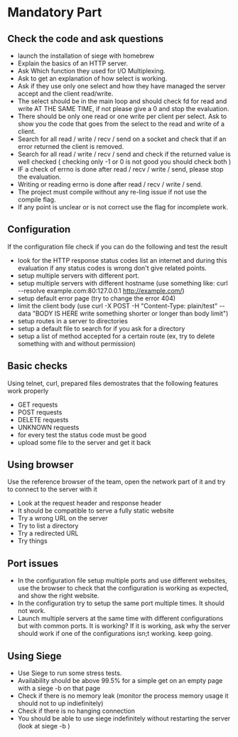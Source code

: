 # Mandatory Part
## Check the code and ask questions

- launch the installation of siege with homebrew
- Explain the basics of an HTTP server.
- Ask Which function they used for I/O Multiplexing.
- Ask to get an explanation of how select  is working.
- Ask if they use only one select and how they have managed the server accept and the client read/write.
- The select should be in the main loop and should check fd for read and write AT THE SAME TIME, if not please give a 0 and stop the evaluation.
- There should be only one read or one write per client per select. Ask to show you the code that goes from the select to the read and write of a client.
- Search for all read / write / recv / send on  a socket and check that if an error returned the client is removed.
- Search for all read / write / recv / send and check if the returned value is well checked ( checking only -1 or 0 is not good you should check both )
- IF a check of errno is done after read / recv / write / send, please stop the evaluation.
- Writing or reading errno is done after read / recv / write / send.
- The project must compile without any re-ling issue if not use the compile flag.
- If any point is unclear or is not correct use the flag for incomplete work.

## Configuration
If the configuration file check if you can do the following and test the result

- look for the HTTP response status codes list an internet and during this evaluation if any status codes is wrong don't give related points.
- setup multiple servers with different port.
- setup multiple servers with different hostname (use something like: curl --resolve example.com:80:127.0.0.1 http://example.com/)
- setup default error page (try to change the error 404)
- limit the client body (use curl -X POST -H "Content-Type: plain/test" --data "BODY IS HERE write something shorter or longer than body limit")
- setup routes in a server to directories
- setup a default file to search for if you ask for a directory
- setup a list of method accepted for a certain route (ex, try to delete something with and without permission)

## Basic checks
Using telnet, curl, prepared files demostrates that the following features work properly

- GET requests
- POST requests
- DELETE requests
- UNKNOWN requests
- for every test the status code must be good
- upload some file to the server and get it back


## Using browser
Use the reference browser of the team, open the network part of it and try to connect to the server with it

- Look at the request header and response header
- It should be compatible to serve a fully static website
- Try a wrong URL on the server
- Try to list a directory
- Try a redirected URL
- Try things

## Port issues
- In the configuration file setup multiple ports and use different websites,  use the browser to check that the configuration is working as expected, and show the right website.
- In the configuration try to setup the same port multiple times. It should not work.
- Launch multiple servers at the same time with different configurations but with common ports. It is working? If it is working,  ask why the server should work if one of the configurations isn;t working. keep going.

## Using Siege
- Use Siege to run some stress tests.
- Availability should
be above 99.5% for a simple get on an empty page with a siege -b on that page
- Check if there is no memory leak (monitor the process memory usage it should not to up indiefinitely)
- Check if there is no hanging connection
- You should be able to use siege indefinitely without restarting the server (look at siege -b )
